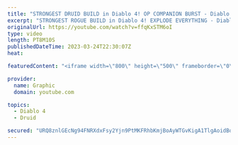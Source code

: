 ```yaml
---
title: "STRONGEST DRUID BUILD in Diablo 4! OP COMPANION BURST - Diablo 4 Druid Build Gameplay - Druid Diablo"
excerpt: "STRONGEST ROGUE BUILD in Diablo 4! EXPLODE EVERYTHING - Diablo 4 Rogue Build Gameplay - Rogue Diablo Subscribe ..."
originalUrl: https://youtube.com/watch?v=ffqKxSTM6oI
type: video
length: PT8M10S
publishedDateTime: 2023-03-24T22:30:07Z
heat: 

featuredContent: "<iframe width=\"800\" height=\"500\" frameborder=\"0\" src=\"https://www.youtube.com/embed/ffqKxSTM6oI\" allow=\"accelerometer; autoplay; encrypted-media; gyroscope; picture-in-picture\" allowfullscreen></iframe>"

provider:
  name: Graphic
  domain: youtube.com

topics:
  - Diablo 4
  - Druid

secured: "URQ8znlGEcNg94FNRXdxFsy2Yjn9PtMKFRhbKmjBoAyWTGvKigA1TlgAoidBqC3fYig/DxaLZJi6WBpA/wjX7tRZxGHNVwOUH0Eozz2MuaVaPbxdI+zMMDBabbkhuM9XgbPWEl4PHWd8Mds+ogqWEru0AGLX2FCXWYaGYnSZY0wPQdWN+l4gb8JFLG6j7exrftqSRhX4s8pBybyl1+8c/nprtoht5KIrIFQ37ofVkzjRAukyRYOMjmLH3V1/TGU9PUKLySJCixSyu9ysRObfr+jHgv5iBePvnDDlHiEwSv35eUF6kVKx3hNXshKO/+5Um1z/ez7xf2VXwViNzNwevPuh/W1hB6gcHnwRZ9H57rkEROHVIkjxt87xB7rKe9ggH7lt49aclPZa6wXErQc8uuelq+Y89otuPQbFOz/mtgc=;KceGg+45Ofm/z83YMSBMHA=="
---
```


